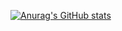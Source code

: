[![Anurag's GitHub stats](https://github-readme-stats.vercel.app/api?username=nabomhalang)](https://github.com/anuraghazra/github-readme-stats&theme=onedark)
